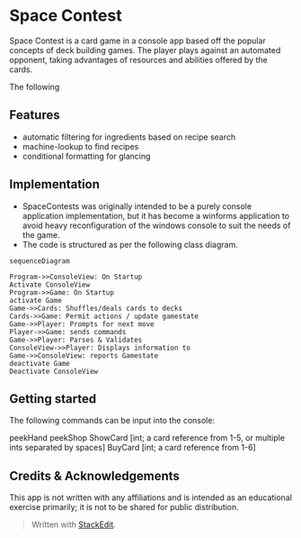 # Space Contest

Space Contest is a card game in a console app based off the popular concepts of deck building games. The player plays against an automated opponent, taking advantages of resources and abilities offered by the cards. 

The following

## Features


 - automatic filtering for ingredients based on recipe search
 - machine-lookup to find recipes
 - conditional formatting for glancing 

## Implementation

 - SpaceContests was originally intended to be a purely console application implementation, but it has become a winforms application to avoid heavy reconfiguration of the windows console to suit the needs of the game.
 - The code is structured as per the following class diagram.
```mermaid
sequenceDiagram

Program->>ConsoleView: On Startup
Activate ConsoleView
Program->>Game: On Startup
activate Game
Game->>Cards: Shuffles/deals cards to decks
Cards->>Game: Permit actions / update gamestate
Game->>Player: Prompts for next move
Player->>Game: sends commands
Game->>Player: Parses & Validates 
ConsoleView->>Player: Displays information to   
Game->>ConsoleView: reports Gamestate
deactivate Game
Deactivate ConsoleView
```
## Getting started

The following commands can be input into the console:

peekHand
peekShop
ShowCard [int; a card reference from 1-5, or multiple ints separated by spaces]
BuyCard [int; a card reference from 1-6]

## Credits & Acknowledgements

This app is not written with any affiliations and is intended as an educational exercise primarily; it is not to be shared for public distribution. 




> Written with [StackEdit](https://stackedit.io/).
<!--stackedit_data:
eyJoaXN0b3J5IjpbLTE0OTkwOTYxMDVdfQ==
-->